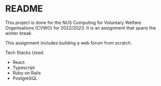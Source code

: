 # README

This project is done for the NUS Computing for Voluntary Welfare Organisations (CVWO) for 2022/2023. It is an assignment that spans the winter break.

This assignment includes building a web forum from scratch.

Tech Stacks Used:
- React
- Typescript
- Ruby on Rails
- PostgreSQL
